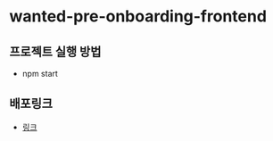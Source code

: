 # wanted-pre-onboarding-frontend

## 프로젝트 실행 방법
- npm start

## 배포링크
- [링크](https://wanted-pre-onboarding-frontend-dusky-kappa.vercel.app/)